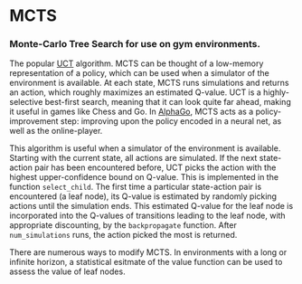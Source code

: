 # MCTS
### Monte-Carlo Tree Search for use on gym environments. 

The popular [UCT](http://ggp.stanford.edu/readings/uct.pdf) algorithm. MCTS can be thought of a low-memory representation of a policy, which can be used when a simulator of the environment is available. At each state, MCTS runs simulations and returns an action, which roughly maximizes an estimated Q-value. UCT is a highly-selective best-first search, meaning that it can look quite far ahead, making it useful in games like Chess and Go. In [AlphaGo](https://deepmind.com/research/case-studies/alphago-the-story-so-far), MCTS acts as a policy-improvement step: improving upon the policy encoded in a neural net, as well as the online-player.

This algorithm is useful when a simulator of the environment is available. Starting with the current state, all actions are simulated. If the next state-action pair has been encountered before, UCT picks the action with the highest upper-confidence bound on Q-value. This is implemented in the function `select_child`. The first time a particular state-action pair is encountered (a leaf node), its Q-value is estimated by randomly picking actions until the simulation ends. This estimated Q-value for the leaf node is incorporated into the Q-values of transitions leading to the leaf node, with appropriate discounting, by the `backpropagate` function. After `num_simulations` runs, the action picked the most is returned.  

There are numerous ways to modify MCTS. In environments with a long or infinite horizon, a statistical esitmate of the value function can be used to assess the value of leaf nodes. 

